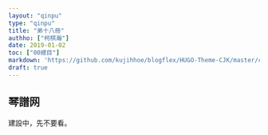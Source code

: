 ```yaml
---
layout: "qinpu"
type: "qinpu"
title: "弟十八冊"
authho: ["柯棋瀚"]
date: 2019-01-02
toc: ["00總目"]
markdown: 'https://github.com/kujihhoe/blogflex/HUGO-Theme-CJK/master/content/qinpu/00table/18.md'
draft: true
---
```


## 琴譜网

建設中，先不要看。
